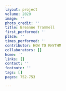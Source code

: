 ```yaml
---
layout: project
volume: 2020
image: ''
photo_credit: ''
title: Breanne Trammell
first_performed: ''
place: ''
times_performed: ''
contributor: HOW TO RHYTHM
collaborators: []
home: ''
links: []
contact: ''
footnote: ''
tags: []
pages: 752-753

---
```




